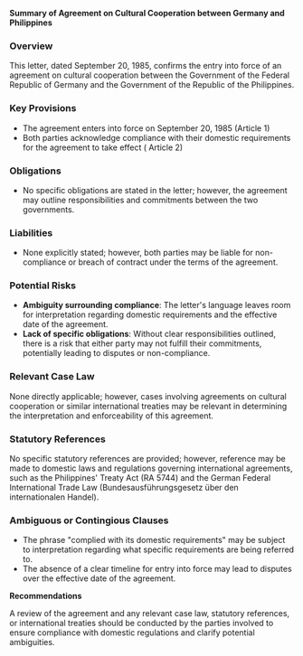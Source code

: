 **Summary of Agreement on Cultural Cooperation between Germany and Philippines**

### Overview

This letter, dated September 20, 1985, confirms the entry into force of an agreement on cultural cooperation between the Government of the Federal Republic of Germany and the Government of the Republic of the Philippines.

### Key Provisions

* The agreement enters into force on September 20, 1985 (Article 1)
* Both parties acknowledge compliance with their domestic requirements for the agreement to take effect ( Article 2)

### Obligations

* No specific obligations are stated in the letter; however, the agreement may outline responsibilities and commitments between the two governments.

### Liabilities

* None explicitly stated; however, both parties may be liable for non-compliance or breach of contract under the terms of the agreement.

### Potential Risks

* **Ambiguity surrounding compliance**: The letter's language leaves room for interpretation regarding domestic requirements and the effective date of the agreement.
* **Lack of specific obligations**: Without clear responsibilities outlined, there is a risk that either party may not fulfill their commitments, potentially leading to disputes or non-compliance.

### Relevant Case Law

None directly applicable; however, cases involving agreements on cultural cooperation or similar international treaties may be relevant in determining the interpretation and enforceability of this agreement.

### Statutory References

No specific statutory references are provided; however, reference may be made to domestic laws and regulations governing international agreements, such as the Philippines' Treaty Act (RA 5744) and the German Federal International Trade Law (Bundesausführungsgesetz über den internationalen Handel).

### Ambiguous or Contingious Clauses

* The phrase "complied with its domestic requirements" may be subject to interpretation regarding what specific requirements are being referred to.
* The absence of a clear timeline for entry into force may lead to disputes over the effective date of the agreement.

**Recommendations**

A review of the agreement and any relevant case law, statutory references, or international treaties should be conducted by the parties involved to ensure compliance with domestic regulations and clarify potential ambiguities.